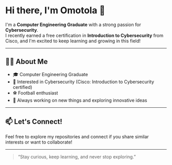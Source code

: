 # Hi there, I'm Omotola 👋

I'm a **Computer Engineering Graduate** with a strong passion for **Cybersecurity**.  
I recently earned a free certification in **Introduction to Cybersecurity** from Cisco, and I'm excited to keep learning and growing in this field!

---

## 👨‍💻 About Me

- 🎓 Computer Engineering Graduate
- 🔐 Interested in Cybersecurity (Cisco: Introduction to Cybersecurity certified)
- ⚽ Football enthusiast
- 🌱 Always working on new things and exploring innovative ideas

---

## 📫 Let's Connect!

Feel free to explore my repositories and connect if you share similar interests or want to collaborate!

---

> “Stay curious, keep learning, and never stop exploring.”
